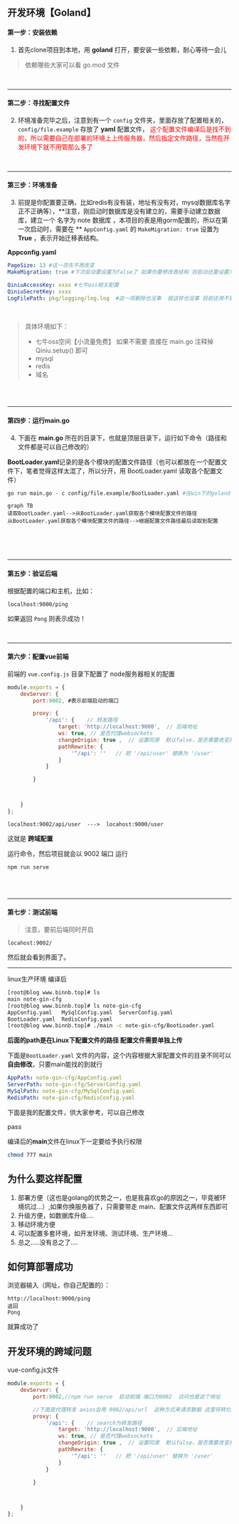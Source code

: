 ## 开发环境【Goland】

#### 第一步：安装依赖

1. 首先clone项目到本地，用 **goland** 打开，要安装一些依赖，耐心等待一会儿

> 依赖哪些大家可以看 go.mod 文件

<br>



-----

#### 第二步：寻找配置文件

2. 环境准备完毕之后，注意到有一个 `config` 文件夹，里面存放了配置相关的，`config/file.example` 存放了 **yaml**
   配置文件，<font color=red>
   这个配置文件编译后是找不到的，所以需要自己在部署的环境上上传服务器，然后指定文件路径，当然在开发环境下就不用管那么多了</font>

<br>



----

#### 第三步：环境准备

3. 前提是你配置要正确，比如redis有没有装，地址有没有对，mysql数据库名字正不正确等），**注意，刚启动时数据库是没有建立的，需要手动建立数据库，建立一个
   名字为 note 数据库 ，本项目的表是用gorm配置的，所以在第一次启动时，需要在  ** ```AppConfig.yaml``` 的
   ```MakeMigration: true``` 设置为 **True** ，表示开始迁移表结构。

**Appconfig.yaml**

```yaml
PageSize: 13 #这一项先不用改变
MakeMigration: true #下次启动要设置为false了 如果你要修改表结构 则启动还要设置为true 详情请看gorm文档关于数据库迁移内容

QiniuAccessKey: xxxx #七牛oss相关配置
QiniuSecretKey: xxxx
LogFilePath: pkg/logging/log.log  #这一项删除也没事  就这样也没事 目前还用不到
```

<br>

> 具体环境如下：
>
> - 七牛oss空间【小流量免费】 如果不需要 直接在 main.go 注释掉 Qiniu.setup() 即可
> - mysql
> - redis
> - 域名

<br>

<br>





----

#### 第四步：运行main.go

4. 下面在 **main.go** 所在的目录下，也就是顶层目录下，运行如下命令（路径和文件都是可以自己修改的）

**BootLoader.yaml**记录的是各个模块的配置文件路径（也可以都放在一个配置文件下，笔者觉得这样太混了，所以分开，用
BootLoader.yaml 读取各个配置文件）

```bash
go run main.go - c config/file.example/BootLoader.yaml #在win下的goland下跑的话就是这个路径 不用修改  看目录结构就看得出 这是相对路径 
```

```mermaid
graph TB
读取BootLoader.yaml-->从BootLoader.yaml获取各个模块配置文件的路径
从BootLoader.yaml获取各个模块配置文件的路径-->根据配置文件路径最后读取到配置
```

<br>



<br>

<br>



---

#### 第五步：验证后端

根据配置的端口和主机，比如：

```http
localhost:9000/ping
```

如果返回 ```Pong``` 则表示成功！

<br>



----

#### 第六步：配置vue前端

前端的 ```vue.config.js``` 目录下配置了 node服务器相关的配置

```js
module.exports = {
    devServer: {
        port:9002, #表示前端启动的端口

        proxy: {
            '/api': {    // 转发路径
                target: 'http://localhost:9000',  // 后端地址
                ws: true, // 是否代理websockets
                changeOrigin: true ,  // 设置同源  默认false，是否需要改变原始主机头为目标URL,
                pathRewrite: {
                    '^/api': ''   // 把 '/api/user' 替换为 '/user'
                }
            }

        }



    }
};
```

```http
localhost:9002/api/user  --->  locahost:9000/user
```

这就是 **跨域配置**

运行命令，然后项目就会以 9002 端口 运行

```bash
npm run serve
```

<br>

<br>



----

#### 第七步：测试前端

> 注意，要前后端同时开启

```http
locahost:9002/
```

然后就会看到界面了。









----

linux生产环境 编译后

```bash
[root@blog www.binnb.top]# ls
main note-gin-cfg
[root@blog www.binnb.top]# ls note-gin-cfg
AppConfig.yaml   MySqlConfig.yaml  ServerConfig.yaml
BootLoader.yaml  RedisConfig.yaml
[root@blog www.binnb.top]# ./main -c note-gin-cfg/BootLoader.yaml
```

**后面的path是在Linux下配置文件的路径 配置文件需要单独上传**

下面是```BootLoader.yaml``` 文件的内容，这个内容根据大家配置文件的目录不同可以**自由修改**，只要main能找的到就行

```yaml
AppPath: note-gin-cfg/AppConfig.yaml
ServerPath: note-gin-cfg/ServerConfig.yaml
MySqlPath: note-gin-cfg/MySqlConfig.yaml
RedisPath: note-gin-cfg/RedisConfig.yaml
```

下面是我的配置文件，供大家参考，可以自己修改

pass

编译后的**main**文件在linux下一定要给予执行权限

```bash
chmod 777 main
```

## 为什么要这样配置

1. 部署方便（这也是golang的优势之一，也是我喜欢go的原因之一，毕竟被环境坑过...）,如果你换服务器了，只需要带走
   main、配置文件这两样东西即可
2. 升级方便，如数据库升级....
3. 移动环境方便
4. 可以配置多套环境，如开发环境、测试环境、生产环境...
5. 总之.....没有总之了....

## 如何算部署成功

浏览器输入（网址，你自己配置的）：

```http
http://localhost:9000/ping
返回
Pong
```

就算成功了

## 开发环境的跨域问题

vue-config.js文件

```javascript
module.exports = {
    devServer: {
        port:9002,//npm run serve  启动前端 端口为9002  访问也是这个地址

        //下面是代理转发 axios会用 9002/api/url  这种方式来请求数据 这里将转化为 /9000/url
        proxy: {
            '/api': {    // search为转发路径
                target: 'http://localhost:9000',  // 后端地址
                ws: true, // 是否代理websockets
                changeOrigin: true ,  // 设置同源  默认false，是否需要改变原始主机头为目标URL,
                pathRewrite: {
                    '^/api': ''   // 把 '/api/user' 替换为 '/user'
                }
            }

        }



    }
};
```
